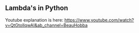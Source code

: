 ## Lambda's in Python

Youtube explanation is here: https://www.youtube.com/watch?v=QtGtollqwAI&ab_channel=BeauHobba

